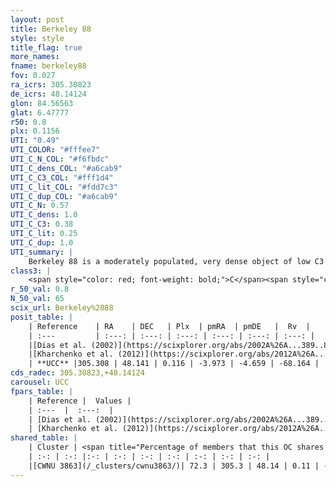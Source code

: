 ```yaml
---
layout: post
title: Berkeley 88
style: style
title_flag: true
more_names: 
fname: berkeley88
fov: 0.027
ra_icrs: 305.30823
de_icrs: 48.14124
glon: 84.56563
glat: 6.47777
r50: 0.8
plx: 0.1156
UTI: "0.49"
UTI_COLOR: "#fffee7"
UTI_C_N_COL: "#f6fbdc"
UTI_C_dens_COL: "#a6cab9"
UTI_C_C3_COL: "#fff1d4"
UTI_C_lit_COL: "#fdd7c3"
UTI_C_dup_COL: "#a6cab9"
UTI_C_N: 0.57
UTI_C_dens: 1.0
UTI_C_C3: 0.38
UTI_C_lit: 0.25
UTI_C_dup: 1.0
UTI_summary: |
    Berkeley 88 is a moderately populated, very dense object of low C3 quality. It is poorly studied in the literature, with no articles listed in the last 13 years. This object shares a significant percentage of members with a later reported entry.
class3: |
    <span style="color: red; font-weight: bold;">C</span><span style="color: #FFC300; font-weight: bold;">B</span>
r_50_val: 0.8
N_50_val: 65
scix_url: Berkeley%2088
posit_table: |
    | Reference    | RA    | DEC   | Plx  | pmRA  | pmDE   |  Rv  |
    | :---         | :---: | :---: | :---: | :---: | :---: | :---: |
    |[Dias et al. (2002)](https://scixplorer.org/abs/2002A%26A...389..871D) | 305.4 | 48.083 | -- | -2.49 | -4.02 | -- |
    |[Kharchenko et al. (2012)](https://scixplorer.org/abs/2012A%26A...543A.156K) | 305.332 | 48.14 | -- | -2.49 | -4.02 | -- |
    | **UCC** |305.308 | 48.141 | 0.116 | -3.973 | -4.659 | -68.164 | 
cds_radec: 305.30823,+48.14124
carousel: UCC
fpars_table: |
    | Reference |  Values |
    | :---  |  :---:  |
    | [Dias et al. (2002)](https://scixplorer.org/abs/2002A%26A...389..871D) | `E(B-V)=0.88, Dist=6319.0, Age=9.2` |
    | [Kharchenko et al. (2012)](https://scixplorer.org/abs/2012A%26A...543A.156K) | `e_bv=1.208, distance=5038, log_age=8.815` |
shared_table: |
    | Cluster | <span title="Percentage of members that this OC shares with the ones listed">%</span>   | RA   | DEC   | Plx   | pmRA  | pmDE  | Rv | UTI |
    | :-: | :-: |:-: | :-: | :-: | :-: | :-: | :-: | :-: |
    |[CWNU 3863](/_clusters/cwnu3863/)| 72.3 | 305.3 | 48.14 | 0.11 | -3.96 | -4.65 | -68.16 |0.06 |
---
```

